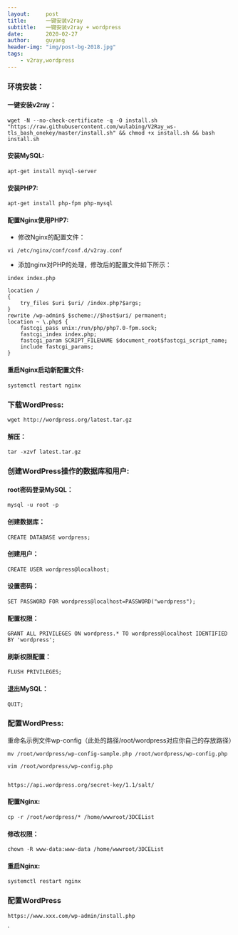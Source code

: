 ```yaml
---
layout:     post
title:      一键安装v2ray
subtitle:   一键安装v2ray + wordpress
date:       2020-02-27
author:     guyang
header-img: "img/post-bg-2018.jpg"
tags:    
    - v2ray,wordpress    
---
```


### 环境安装：

#### 一键安装v2ray：
```
wget -N --no-check-certificate -q -O install.sh "https://raw.githubusercontent.com/wulabing/V2Ray_ws-tls_bash_onekey/master/install.sh" && chmod +x install.sh && bash install.sh
```
#### 安装MySQL:
```
apt-get install mysql-server
```
#### 安装PHP7:
```
apt-get install php-fpm php-mysql
```
#### 配置Nginx使用PHP7:
 - 修改Nginx的配置文件：
```
vi /etc/nginx/conf/conf.d/v2ray.conf
```
 - 添加nginx对PHP的处理，修改后的配置文件如下所示：
```
index index.php

location /
{
	try_files $uri $uri/ /index.php?$args;
}
rewrite /wp-admin$ $scheme://$host$uri/ permanent;
location ~ \.php$ {
	fastcgi_pass unix:/run/php/php7.0-fpm.sock;
	fastcgi_index index.php;
	fastcgi_param SCRIPT_FILENAME $document_root$fastcgi_script_name;
	include fastcgi_params;
}
```
#### 重启Nginx启动新配置文件:
```
systemctl restart nginx
```

### 下载WordPress:
```
wget http://wordpress.org/latest.tar.gz
```
#### 解压：
```
tar -xzvf latest.tar.gz
```
### 创建WordPress操作的数据库和用户:

#### root密码登录MySQL：
```
mysql -u root -p
```
#### 创建数据库：
```
CREATE DATABASE wordpress;
```
#### 创建用户：
```
CREATE USER wordpress@localhost;
```
#### 设置密码：
```
SET PASSWORD FOR wordpress@localhost=PASSWORD("wordpress");
```
#### 配置权限：
```
GRANT ALL PRIVILEGES ON wordpress.* TO wordpress@localhost IDENTIFIED BY 'wordpress';
```
#### 刷新权限配置：
```
FLUSH PRIVILEGES;
```
#### 退出MySQL：
```
QUIT;
```

### 配置WordPress:
重命名示例文件wp-config（此处的路径/root/wordpress对应你自己的存放路径）
```
mv /root/wordpress/wp-config-sample.php /root/wordpress/wp-config.php

vim /root/wordpress/wp-config.php


https://api.wordpress.org/secret-key/1.1/salt/
```

#### 配置Nginx:
```
cp -r /root/wordpress/* /home/wwwroot/3DCEList
```
#### 修改权限：
```
chown -R www-data:www-data /home/wwwroot/3DCEList
```
#### 重启Nginx:
```
systemctl restart nginx
```

### 配置WordPress
```
https://www.xxx.com/wp-admin/install.php
```
`